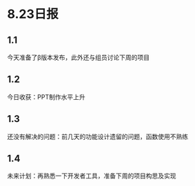 # 8.23日报
## 1.1
今天准备了β版本发布，此外还与组员讨论下周的项目
## 1.2
今日收获：PPT制作水平上升
## 1.3 
还没有解决的问题：前几天的功能设计遗留的问题，函数使用不熟练
## 1.4
未来计划：再熟悉一下开发者工具，准备下周的项目构思及实现
